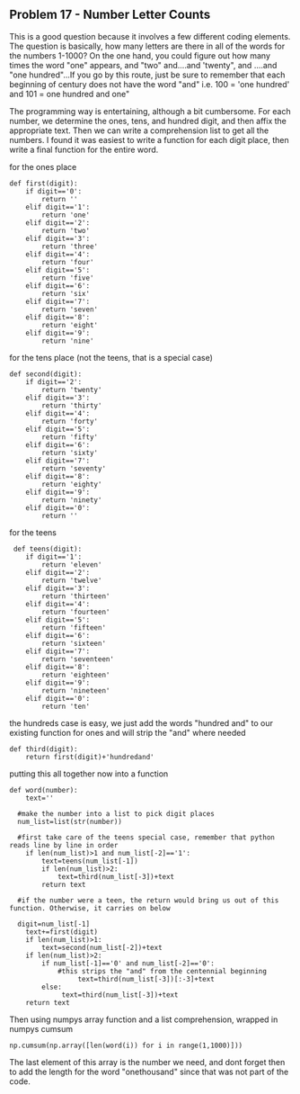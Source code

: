 ## Problem 17 - Number Letter Counts

This is a good question because it involves a few different coding elements. The question is basically, how many letters are there in all of the words for the numbers 1-1000?
On the one hand, you could figure out how many times the word "one" appears, and "two" and....and 'twenty", and ....and "one hundred"...If you go by this route, just
be sure to remember that each beginning of century does not have the word "and" i.e. 100 = 'one hundred' and 101 = one hundred and one"

The programming way is entertaining, although a bit cumbersome.  For each number, we determine the ones, tens, and hundred digit, and then
affix the appropriate text.  Then we can write a comprehension list to get all the numbers.  I found it was easiest to write a function for each digit place,
then write a final function for the entire word.  


for the ones place

```
def first(digit):
	if digit=='0':
		return ''
	elif digit=='1':
		return 'one'
	elif digit=='2':
		return 'two'
	elif digit=='3':
		return 'three'
	elif digit=='4':
		return 'four'
	elif digit=='5':
		return 'five'
	elif digit=='6':
		return 'six'
	elif digit=='7':
		return 'seven'
	elif digit=='8':
		return 'eight'
	elif digit=='9':
		return 'nine'
```

for the tens place (not the teens, that is a special case)

```
def second(digit):
	if digit=='2':
		return 'twenty'
	elif digit=='3':
		return 'thirty'
	elif digit=='4':
		return 'forty'
	elif digit=='5':
		return 'fifty'
	elif digit=='6':
		return 'sixty'
	elif digit=='7':
		return 'seventy'
	elif digit=='8':
		return 'eighty'
	elif digit=='9':
		return 'ninety'
	elif digit=='0':
		return ''
 ```


for the teens

```
 def teens(digit):
	if digit=='1':
		return 'eleven'
	elif digit=='2':
		return 'twelve'
	elif digit=='3':
		return 'thirteen'
	elif digit=='4':
		return 'fourteen'
	elif digit=='5':
		return 'fifteen'
	elif digit=='6':
		return 'sixteen'
	elif digit=='7':
		return 'seventeen'
	elif digit=='8':
		return 'eighteen'
	elif digit=='9':
		return 'nineteen'
	elif digit=='0':
		return 'ten'
```    


the hundreds case is easy, we just add the words "hundred and" to our existing function for ones and will strip the "and" where needed

```
def third(digit):
	return first(digit)+'hundredand'
```  


putting this all together now into a function
```
def word(number):
	text=''
	
  #make the number into a list to pick digit places
  num_list=list(str(number))
  
  #first take care of the teens special case, remember that python reads line by line in order
	if len(num_list)>1 and num_list[-2]=='1':
		text=teens(num_list[-1])
		if len(num_list)>2:
			text=third(num_list[-3])+text
		return text
	
  #if the number were a teen, the return would bring us out of this function. Otherwise, it carries on below
  
  digit=num_list[-1]
	text+=first(digit)
	if len(num_list)>1:
		text=second(num_list[-2])+text
	if len(num_list)>2:
		if num_list[-1]=='0' and num_list[-2]=='0':
			#this strips the "and" from the centennial beginning 
     			 text=third(num_list[-3])[:-3]+text
		else:
			 text=third(num_list[-3])+text
	return text
  ```
  Then using numpys array function and a list comprehension, wrapped in numpys cumsum
  
  ```
  np.cumsum(np.array([len(word(i)) for i in range(1,1000)]))
  ```
  
  The last element of this array is the number we need, and dont forget then to add the length for the word "onethousand" since that was not part of the code.
    
    
